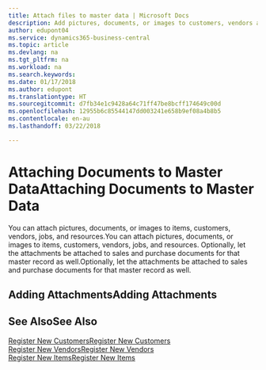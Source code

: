 ```yaml
---
title: Attach files to master data | Microsoft Docs
description: Add pictures, documents, or images to customers, vendors and other master records, and let them be attached to invoices as well.
author: edupont04
ms.service: dynamics365-business-central
ms.topic: article
ms.devlang: na
ms.tgt_pltfrm: na
ms.workload: na
ms.search.keywords: 
ms.date: 01/17/2018
ms.author: edupont
ms.translationtype: HT
ms.sourcegitcommit: d7fb34e1c9428a64c71ff47be8bcff174649c00d
ms.openlocfilehash: 12955b6c85544147dd003241e658b9ef08a4b8b5
ms.contentlocale: en-au
ms.lasthandoff: 03/22/2018

---
```

# <a name="attaching-documents-to-master-data"></a><span data-ttu-id="2b228-103">Attaching Documents to Master Data</span><span class="sxs-lookup"><span data-stu-id="2b228-103">Attaching Documents to Master Data</span></span>
<span data-ttu-id="2b228-104">You can attach pictures, documents, or images to items, customers, vendors, jobs, and resources.</span><span class="sxs-lookup"><span data-stu-id="2b228-104">You can attach pictures, documents, or images to items, customers, vendors, jobs, and resources.</span></span> <span data-ttu-id="2b228-105">Optionally, let the attachments be attached to sales and purchase documents for that master record as well.</span><span class="sxs-lookup"><span data-stu-id="2b228-105">Optionally, let the attachments be attached to sales and purchase documents for that master record as well.</span></span>  

## <a name="adding-attachments"></a><span data-ttu-id="2b228-106">Adding Attachments</span><span class="sxs-lookup"><span data-stu-id="2b228-106">Adding Attachments</span></span>


## <a name="see-also"></a><span data-ttu-id="2b228-107">See Also</span><span class="sxs-lookup"><span data-stu-id="2b228-107">See Also</span></span>
[<span data-ttu-id="2b228-108">Register New Customers</span><span class="sxs-lookup"><span data-stu-id="2b228-108">Register New Customers</span></span>](sales-how-register-new-customers.md)  
[<span data-ttu-id="2b228-109">Register New Vendors</span><span class="sxs-lookup"><span data-stu-id="2b228-109">Register New Vendors</span></span>](purchasing-how-register-new-vendors.md)  
[<span data-ttu-id="2b228-110">Register New Items</span><span class="sxs-lookup"><span data-stu-id="2b228-110">Register New Items</span></span>](inventory-how-register-new-items.md)  

